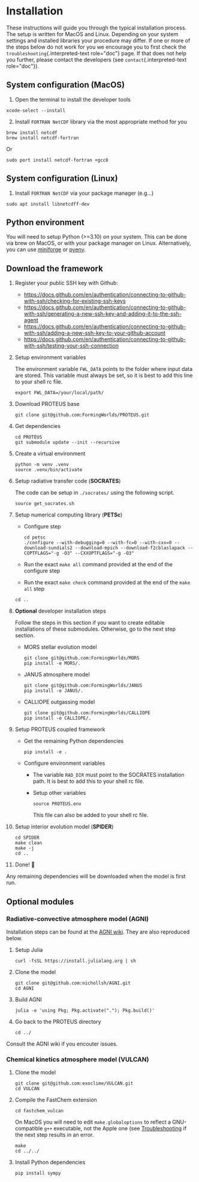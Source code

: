 # Installation

These instructions will guide you through the typical installation
process. The setup is written for MacOS and Linux. Depending on your
system settings and installed libraries your procedure may differ. If
one or more of the steps below do not work for you we encourage you to
first check the `troubleshooting`{.interpreted-text role="doc"} page. If
that does not help you further, please contact the developers (see
`contact`{.interpreted-text role="doc"}).

## System configuration (MacOS)

1.  Open the terminal to install the developer tools

```console
xcode-select --install
```

2.  Install `FORTRAN NetCDF` library via the most appropriate method for
    you

```console
brew install netcdf
brew install netcdf-fortran
```

Or

```console
sudo port install netcdf-fortran +gcc8
```

## System configuration (Linux)

1. Install `FORTRAN NetCDF` via your package manager (e.g\...)

```console
sudo apt install libnetcdff-dev
```

## Python environment

You will need to setup Python (>=3.10) on your system. This can be done via brew on MacOS, or with your package manager on Linux. Alternatively, you can use [miniforge](https://github.com/conda-forge/miniforge) or [pyenv](https://github.com/pyenv/pyenv).

## Download the framework

1. Register your public SSH key with Github:

    - <https://docs.github.com/en/authentication/connecting-to-github-with-ssh/checking-for-existing-ssh-keys>
    - <https://docs.github.com/en/authentication/connecting-to-github-with-ssh/generating-a-new-ssh-key-and-adding-it-to-the-ssh-agent>
    - <https://docs.github.com/en/authentication/connecting-to-github-with-ssh/adding-a-new-ssh-key-to-your-github-account>
    - <https://docs.github.com/en/authentication/connecting-to-github-with-ssh/testing-your-ssh-connection>

2. Setup environment variables

    The environment variable `FWL_DATA` points to the folder where input data are stored.
    This variable must always be set, so it is best to add this line to your shell rc file.

    ```console
    export FWL_DATA=/your/local/path/
    ```

3. Download PROTEUS base

    ```console
    git clone git@github.com:FormingWorlds/PROTEUS.git
    ```

4. Get dependencies

    ```console
    cd PROTEUS
    git submodule update --init --recursive
    ```

5. Create a virtual environment

    ```console
    python -m venv .venv
    source .venv/bin/activate
    ```

6. Setup radiative transfer code (**SOCRATES**)

    The code can be setup in `./socrates/` using the following script.

    ```console
    source get_socrates.sh
    ```

7. Setup numerical computing library (**PETSc**)

    - Configure step

        ```console
        cd petsc
        ./configure --with-debugging=0 --with-fc=0 --with-cxx=0 --download-sundials2 --download-mpich --download-f2cblaslapack --COPTFLAGS="-g -O3" --CXXOPTFLAGS="-g -O3"
        ```

    - Run the exact `make all` command provided at the end of the configure step
    - Run the exact `make check` command provided at the end of the `make all` step

    ```console
    cd ..
    ```

8. **Optional** developer installation steps

    Follow the steps in this section if you want to create editable installations of these submodules.
    Otherwise, go to the next step section.

    - MORS stellar evolution model

        ```console
        git clone git@github.com:FormingWorlds/MORS
        pip install -e MORS/.
        ```

    - JANUS atmosphere model

        ```console
        git clone git@github.com:FormingWorlds/JANUS
        pip install -e JANUS/.
        ```

    - CALLIOPE outgassing model

        ```console
        git clone git@github.com:FormingWorlds/CALLIOPE
        pip install -e CALLIOPE/.
        ```

9. Setup PROTEUS coupled framework

    - Get the remaining Python dependencies

        ```console
        pip install -e .
        ```

    - Configure environment variables

        - The variable `RAD_DIR` must point to the SOCRATES installation path. It is best to add this to your shell rc file.

        - Setup other variables

            ```console
            source PROTEUS.env
            ```
            This file can also be added to your shell rc file.

10. Setup interior evolution model (**SPIDER**)

    ```console
    cd SPIDER
    make clean
    make -j
    cd ..
    ```

11. Done! 🚀

Any remaining dependencies will be downloaded when the model is first run.

## Optional modules

### Radiative-convective atmosphere model (**AGNI**)

Installation steps can be found at the [AGNI wiki](https://nichollsh.github.io/AGNI/dev/setup/).
They are also reproduced below.

1. Setup Julia

    ```console
    curl -fsSL https://install.julialang.org | sh
    ```

2. Clone the model

    ```console
    git clone git@github.com:nichollsh/AGNI.git
    cd AGNI
    ```

3. Build AGNI

    ```console
    julia -e 'using Pkg; Pkg.activate("."); Pkg.build()'
    ```

4. Go back to the PROTEUS directory

    ```console
    cd ../
    ```

Consult the AGNI wiki if you encouter issues.

### Chemical kinetics atmosphere model (**VULCAN**)

1. Clone the model

    ```console
    git clone git@github.com:exoclime/VULCAN.git
    cd VULCAN
    ```

2. Compile the FastChem extension

    ```console
    cd fastchem_vulcan
    ```

    On MacOS you will need to edit `make.globaloptions` to reflect  a GNU-compatible `g++` executable, not the Apple one (see
     [Troubleshooting](./troubleshooting.md) if the next step results in an error.

    ```console
    make
    cd ../../
    ```
3. Install Python dependencies

    ```console
    pip install sympy
    ```
